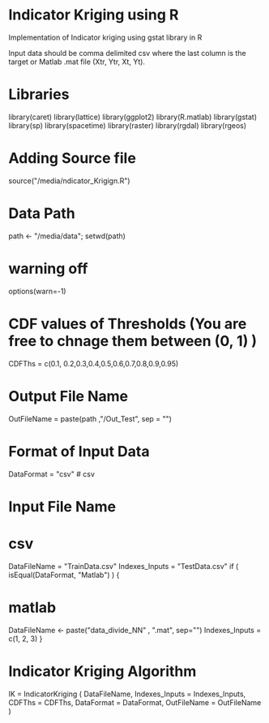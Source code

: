 
# Indicator Kriging using R

Implementation of Indicator kriging using gstat library in R

Input data should be comma delimited csv where the last column is the target or Matlab .mat file (Xtr, Ytr, Xt, Yt).

# Libraries
library(caret)
library(lattice)
library(ggplot2)
library(R.matlab)
library(gstat)
library(sp)
library(spacetime)
library(raster)
library(rgdal)
library(rgeos) 

# Adding Source file
source("/media/ndicator_Krigign.R")

# Data Path
path <- "/media/data";
setwd(path)
# warning off
options(warn=-1)
# CDF values of Thresholds (You are free to chnage them between (0, 1) )
CDFThs = c(0.1, 0.2,0.3,0.4,0.5,0.6,0.7,0.8,0.9,0.95)
# Output File Name
OutFileName = paste(path ,"/Out_Test", sep = "")
# Format of Input Data
DataFormat = "csv" # csv
# Input File Name
# csv
DataFileName = "TrainData.csv"
Indexes_Inputs = "TestData.csv"
if ( isEqual(DataFormat, "Matlab") )
{
  # matlab
  DataFileName <- paste("data_divide_NN" ,
                        ".mat", sep="")
  Indexes_Inputs = c(1, 2, 3)
}

# Indicator Kriging Algorithm
IK = IndicatorKriging ( DataFileName, Indexes_Inputs = Indexes_Inputs, CDFThs = CDFThs,
                  DataFormat = DataFormat, OutFileName = OutFileName )
